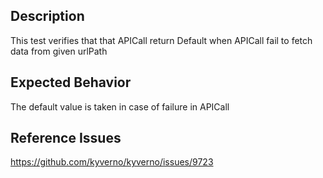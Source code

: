## Description

This test verifies that that APICall return Default when APICall fail to fetch data from given urlPath

## Expected Behavior

The default value is taken in case of failure in APICall

## Reference Issues

https://github.com/kyverno/kyverno/issues/9723

